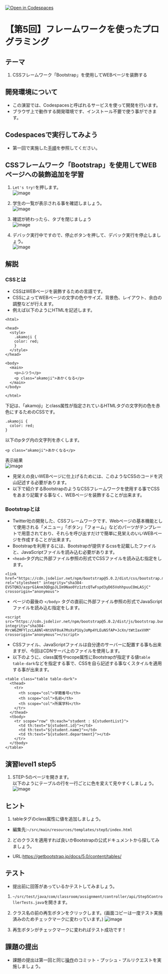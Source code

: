 [![Open in Codespaces](https://classroom.github.com/assets/launch-codespace-7f7980b617ed060a017424585567c406b6ee15c891e84e1186181d67ecf80aa0.svg)](https://classroom.github.com/open-in-codespaces?assignment_repo_id=12202278)
# 【第5回】フレームワークを使ったプログラミング
## テーマ
1. CSSフレームワーク「Bootstrap」を使用してWEBページを装飾する

## 開発環境について
* この演習では、Codespacesと呼ばれるサービスを使って開発を行います。
* ブラウザ上で動作する開発環境です、インストール不要で使う事ができます。

## Codespacesで実行してみよう
* 第一回で実施した[手順](/Codespacesの実行手順.md)を参照してください。

## CSSフレームワーク「Bootstrap」を使用してWEBページへの装飾追加を学習
1. `Let's try!`を押します。<br>
![image](https://user-images.githubusercontent.com/32722128/154497152-42933475-5dcd-44eb-9dee-e16771e3de54.png)

2. 学生の一覧が表示される事を確認しましょう。<br>
![image](https://user-images.githubusercontent.com/32722128/154497235-3b99470c-a5b7-44a3-8117-c9a119bdaba5.png)

3. 確認が終わったら、タブを閉じましょう<br>
![image](https://user-images.githubusercontent.com/32722128/150733257-a1056c19-1b24-412b-8bfc-a6063e75c785.png)

4. デバック実行中ですので、停止ボタンを押して、デバック実行を停止しましょう。<br>
![image](https://user-images.githubusercontent.com/32722128/150748527-d7121765-5142-4f5a-9769-33c0c23627a4.png)

## 解説
### CSSとは
* CSSはWEBページを装飾するための言語です。 
* CSSによってWEBページの文字の色やサイズ、背景色、レイアウト、余白の調整などが行えます。  
* 例えば以下のようにHTMLを記述します。  
```
<html>

<head>
  <style>
    .akamoji {
    color: red;
    }
  </style>
</head>

<body>
  <main>
    <p>ふつう</p>
    <p class="akamoji">あかくなる</p>
  </main>
</body>

</html>
```
下記は、「akamoji」とclass属性が指定されているHTMLタグの文字列の色を赤色にするためのCSSです。
```
.akamoji {
  color: red;
}
```
以下のpタグ内の文字列を赤くします。
```
<p class="akamoji">あかくなる</p>
```
表示結果<br>
![image](https://user-images.githubusercontent.com/32722128/154493657-e5c7be73-5575-4bca-a939-1d9f4b09e5e8.png)

* 見栄えの良いWEBページに仕上げるためには、このようなCSSのコードを沢山記述する必要があります。
* 以下で紹介するBootstrapのようなCSSフレームワークを使用する事でCSSをあまり記載する事なく、WEBページを装飾することが出来ます。

### Bootstrapとは
* Twitter社の開発した、CSSフレームワークです、Webページの基本機能として使用される「メニュー」「ボタン」「フォーム」などのパーツがテンプレートで用意されており、それらを呼び出すだけで簡単に見栄えのいいWEBページを作成することが出来ます。
* Bootstrapを利用するには、Bootstrapが提供するcssを記載したファイルと、JavaScriptファイルを読み込む必要があります。
* `<head>`タグ内に外部ファイル参照の形式でCSSファイルを読み込む指定をします。
```
<link href="https://cdn.jsdelivr.net/npm/bootstrap@5.0.2/dist/css/bootstrap.min.css" rel="stylesheet" integrity="sha384-EVSTQN3/azprG1Anm3QDgpJLIm9Nao0Yz1ztcQTwFspd3yD65VohhpuuCOmLASjC" crossorigin="anonymous">
```
* ページの最後の `</body>` タグの直前に外部ファイル参照の形式でJavaScriptファイルを読み込む指定をします。
```
<script src="https://cdn.jsdelivr.net/npm/bootstrap@5.0.2/dist/js/bootstrap.bundle.min.js" integrity="sha384-MrcW6ZMFYlzcLA8Nl+NtUVF0sA7MsXsP1UyJoMp4YLEuNSfAP+JcXn/tWtIaxVXM" crossorigin="anonymous"></script>
```
* CSSファイル、JavaScriptファイルは自分達のサーバーに配置する事も出来ますが、今回はCDNサーバ上のファイルを使用します。
* 以下のように、class属性やscope属性にBootstrapが指定する値`table table-dark`などを指定する事で、CSSを自ら記述する事なくスタイルを適用する事が出来ます。
```
<table class="table table-dark">
  <thead>
    <tr>
      <th scope="col">学籍番号</th>
      <th scope="col">名前</th>
      <th scope="col">所属学科</th>
    </tr>
  </thead>
  <tbody>
    <tr scope="row" th:each="student : ${studentList}">
      <td th:text="${student.id}"></td>
      <td th:text="${student.name}"></td>
      <td th:text="${student.department}"></td>
    </tr>
  </tbody>
</table>
```

## 演習level1 step5
1. STEP-5のページを開きます。<br>
以下のようにテーブルの行を一行ごとに色を変えて見やすくしましょう。
![image](https://user-images.githubusercontent.com/32722128/154498162-aacb3e84-e18a-422f-a57c-bbc0908dcdc8.png)


## ヒント
1. tableタグのclass属性に値を追加しましょう。 
* 編集先:`~/src/main/resources/templates/step5/index.html`

2. どのクラスを適用すれば良いかBootstrapの公式ドキュメントから探してみましょう。
* URL:https://getbootstrap.jp/docs/5.0/content/tables/

## テスト
* 提出前に回答があっているかテストしてみましょう。

1. `~/src/test/java/com/classroom/assignment/controller/api/Step5ControllerTests.java`を開きます。

2. クラス名の前の再生ボタンをクリックします。(画面コピーは一度テスト実施済みのためチェックマークに変わっています。)
![image](https://user-images.githubusercontent.com/32722128/154556241-57ceb1ff-2cae-4603-bd1a-8ad920c52663.png)

3. 再生ボタンがチェックマークに変わればテスト成功です！

## 課題の提出
* 課題の提出は第一回と同じ[操作](/課題の提出手順.md)のコミット・プッシュ・プルリクエストを実施しましょう。
